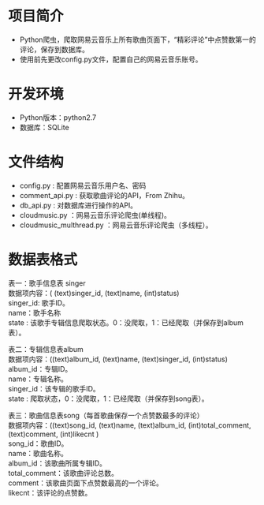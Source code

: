 
# 项目简介
* Python爬虫，爬取网易云音乐上所有歌曲页面下，“精彩评论”中点赞数第一的评论，保存到数据库。
* 使用前先更改config.py文件，配置自己的网易云音乐账号。

# 开发环境
* Python版本：python2.7  
* 数据库：SQLite

# 文件结构
* config.py : 配置网易云音乐用户名、密码  
* comment_api.py : 获取歌曲评论的API，From Zhihu。  
* db_api.py : 对数据库进行操作的API。  
* cloudmusic.py ：网易云音乐评论爬虫(单线程)。
* cloudmusic_multhread.py ：网易云音乐评论爬虫（多线程）。

# 数据表格式
表一：歌手信息表 singer  
数据项内容：( (text)singer_id, (text)name, (int)status)  
singer_id: 歌手ID。  
name：歌手名称  
state : 该歌手专辑信息爬取状态。0：没爬取，1：已经爬取（并保存到album表）。  

表二：专辑信息表album  
数据项内容：((text)album_id, (text)name, (text)singer_id, (int)status)  
album_id：专辑ID。  
name：专辑名称。  
singer_id：该专辑的歌手ID。  
state : 爬取状态，0：没爬取，1：已经爬取（并保存到song表）。 

表三：歌曲信息表song（每首歌曲保存一个点赞数最多的评论）  
数据项内容：((text)song_id, (text)name, (text)album_id, (int)total_comment, (text)comment, (int)likecnt )  
song_id：歌曲ID。  
name：歌曲名称。  
album_id：该歌曲所属专辑ID。  
total_comment：该歌曲评论总数。  
comment：该歌曲页面下点赞数最高的一个评论。  
likecnt：该评论的点赞数。  
